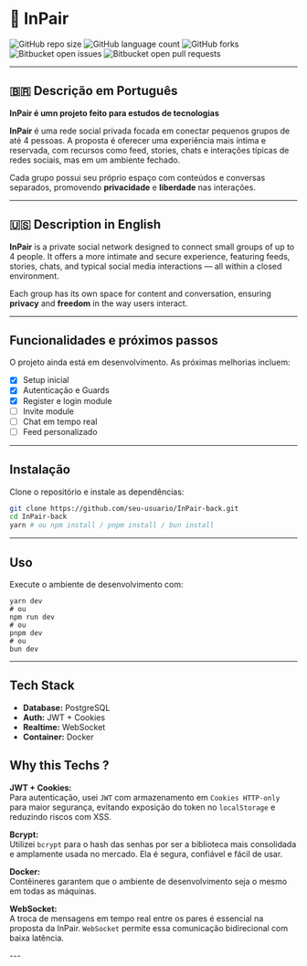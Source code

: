 # 📱 InPair

![GitHub repo size](https://img.shields.io/github/repo-size/iuricode/README-template?style=for-the-badge)
![GitHub language count](https://img.shields.io/github/languages/count/iuricode/README-template?style=for-the-badge)
![GitHub forks](https://img.shields.io/github/forks/iuricode/README-template?style=for-the-badge)
![Bitbucket open issues](https://img.shields.io/bitbucket/issues/iuricode/README-template?style=for-the-badge)
![Bitbucket open pull requests](https://img.shields.io/bitbucket/pr-raw/iuricode/README-template?style=for-the-badge)

---

## 🇧🇷 Descrição em Português

**InPair é umn projeto feito para estudos de tecnologias**

**InPair** é uma rede social privada focada em conectar pequenos grupos de até 4 pessoas. A proposta é oferecer uma experiência mais íntima e reservada, com recursos como feed, stories, chats e interações típicas de redes sociais, mas em um ambiente fechado. 

Cada grupo possui seu próprio espaço com conteúdos e conversas separados, promovendo **privacidade** e **liberdade** nas interações.

---

## 🇺🇸 Description in English

**InPair** is a private social network designed to connect small groups of up to 4 people. It offers a more intimate and secure experience, featuring feeds, stories, chats, and typical social media interactions — all within a closed environment.

Each group has its own space for content and conversation, ensuring **privacy** and **freedom** in the way users interact.

---

## Funcionalidades e próximos passos

O projeto ainda está em desenvolvimento. As próximas melhorias incluem:

- [x] Setup inicial
- [x] Autenticação e Guards
- [x] Register e login module
- [ ] Invite module
- [ ] Chat em tempo real
- [ ] Feed personalizado

---

## Instalação

Clone o repositório e instale as dependências:

```bash
git clone https://github.com/seu-usuario/InPair-back.git
cd InPair-back
yarn # ou npm install / pnpm install / bun install

```

---

## Uso
Execute o ambiente de desenvolvimento com:

```
yarn dev
# ou
npm run dev
# ou
pnpm dev
# ou
bun dev
```

---

## Tech Stack 

<ul>    
<li><strong>Database:</strong> PostgreSQL</li>
<li><strong>Auth:</strong> JWT + Cookies</li> 
<li><strong>Realtime:</strong> WebSocket</li>
<li><strong>Container:</strong> Docker</li> 
</ul>


## Why this Techs ? 
<p>
  <strong>JWT + Cookies:</strong><br />
  Para autenticação, usei <code>JWT</code> com armazenamento em <code>Cookies HTTP-only</code> para maior segurança, evitando exposição do token no <code>localStorage</code> e reduzindo riscos com XSS.
</p>

<p>
  <strong>Bcrypt:</strong><br />
  Utilizei <code>bcrypt</code> para o hash das senhas por ser a biblioteca mais consolidada e amplamente usada no mercado. Ela é segura, confiável e fácil de usar.
</p>

<p>
  <strong>Docker:</strong><br />
  Contêineres garantem que o ambiente de desenvolvimento seja o mesmo em todas as máquinas.
</p>

<p>
  <strong>WebSocket:</strong><br />
  A troca de mensagens em tempo real entre os pares é essencial na proposta da InPair. <code>WebSocket</code> permite essa comunicação bidirecional com baixa latência.
</p>
---
